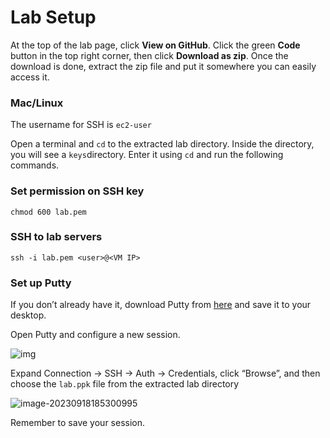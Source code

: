 # Lab Setup 
At the top of the lab page, click **View on GitHub**. Click the green **Code** button in the top right corner, then click **Download as zip**. Once the download is done, extract the zip file and put it somewhere you can easily access it.

### Mac/Linux

The username for SSH is 
`ec2-user`

Open a terminal and `cd` to the extracted lab directory. Inside the directory, you will see a `keys`directory. Enter it using `cd` and run the following commands.

### Set permission on SSH key

```
chmod 600 lab.pem
```

### SSH to lab servers

```
ssh -i lab.pem <user>@<VM IP> 
```

### Set up Putty

If you don’t already have it, download Putty from [here](https://the.earth.li/~sgtatham/putty/latest/w64/putty.exe) and save it to your desktop.

Open Putty and configure a new session.

![img](https://jruels.github.io/openshift-admin/labs/openshift-deploy/images/putty-session.png)

Expand Connection -> SSH -> Auth -> Credentials, click “Browse”, and then choose the `lab.ppk` file from the extracted lab directory

![image-20230918185300995](https://jruels.github.io/openshift-admin/labs/openshift-deploy/images/putty-auth.png)

Remember to save your session.
